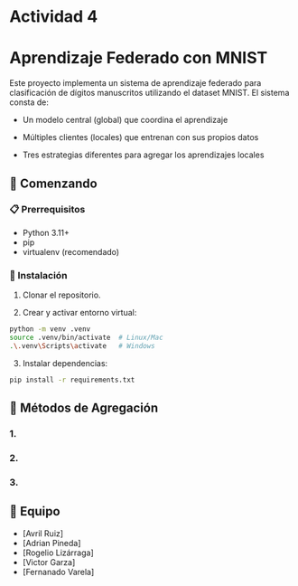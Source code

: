 # Actividad 4

# Aprendizaje Federado con MNIST

Este proyecto implementa un sistema de aprendizaje federado para clasificación de dígitos manuscritos utilizando el dataset MNIST. El sistema consta de:

- Un modelo central (global) que coordina el aprendizaje

- Múltiples clientes (locales) que entrenan con sus propios datos

- Tres estrategias diferentes para agregar los aprendizajes locales

## 🚀 Comenzando

### 📋 Prerrequisitos

- Python 3.11+
- pip
- virtualenv (recomendado)

### 🔧 Instalación

1. Clonar el repositorio.

2. Crear y activar entorno virtual:
```bash
python -m venv .venv
source .venv/bin/activate  # Linux/Mac
.\.venv\Scripts\activate   # Windows
```

3. Instalar dependencias:
```bash
pip install -r requirements.txt
```


## 🧮 Métodos de Agregación

### 1.

### 2. 

### 3.

## 👥 Equipo
- [Avril Ruiz]
- [Adrian Pineda]
- [Rogelio Lizárraga]
- [Victor Garza]
- [Fernanado Varela]

